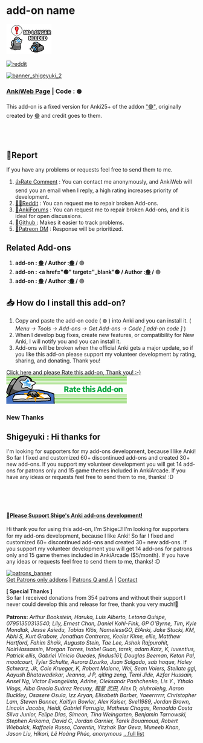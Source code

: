 # add-on name

![nolonger_needed](https://raw.githubusercontent.com/shigeyukey/shige-addons-wiki/refs/heads/main/src/images/template/nolonger_needed.png)




<!-- Created -->
[![reddit](https://github.com/shigeyukey/AnkiRestart/assets/124401518/85368aad-6f50-4335-8858-7a30a66fb065)](https://www.reddit.com/user/Shige-yuki)

<!-- Customized -->
[![banner_shigeyuki_2](https://github.com/shigeyukey/Pokemanki-Gold/assets/124401518/8408c164-e95c-4e40-98c1-393b03e04bcb)](https://www.reddit.com/user/Shige-yuki)




### [AnkiWeb Page](https://ankiweb.net/shared/info/🟢) | Code : `🟢`
<!-- **[AnkiWeb Page](https://ankiweb.net/shared/info/🟢) | Code : `🟢`** -->




This add-on is a fixed version for Anki25+ of the addon <a href="🟢" target="_blank">"🟢"</a>, originally created by <a href="🟢" target="_blank">🟢</a> and credit goes to them.



<br><br>

## 🚨Report

If you have any problems or requests feel free to send them to me.

  1. <a href="https://ankiweb.net/shared/review/🟢" target="_blank">👍️Rate Comment</a> : You can contact me anonymously, and AnkiWeb will send you an email when I reply, a high rating increases priority of development.
  2. <a href="https://www.reddit.com/r/Anki/comments/1b0eybn/simple_fix_of_broken_addons_for_the_latest_anki/" target="_blank">👩‍🚀Reddit</a> : You can request me to repair broken Add-ons.
  2. <a href="https://forums.ankiweb.net/t/simple-fix-of-broken-add-ons-for-the-latest-anki-by-shige/41650" target="_blank">🌟AnkiForums</a> : You can request me to repair broken Add-ons, and it is ideal for open discussions.
  3. <a href="https://github.com/shigeyukey/my_addons/issues" target="_blank">🐙Github </a> : Makes it easier to track problems.
  4. <a href="https://www.patreon.com/Shigeyuki" target="_blank">💖Patreon DM</a> : Response will be prioritized.



## Related Add-ons
 1.  <b>add-on : <a href="🟢" target="_blank">🟢</a> / Author :<a href="🟢" target="_blank">🟢</a>
    /</b> 🟢
 1.  <b>add-on : <a href="🟢" target="_blank"🟢</a> / Author :<a href="🟢" target="_blank">🟢</a>
    /</b> 🟢
 1.  <b>add-on : <a href="🟢" target="_blank">🟢</a> / Author :<a href="🟢" target="_blank">🟢</a>
    /</b> 🟢





## 📥 How do I install this add-on?
1. Copy and paste the add-on code ( `🟢` )  into Anki and you can install it. ( *Menu -> Tools -> Add-ons -> Get Add-ons -> Code \[ add-on code ]* )
2. When I develop bug fixes, create new features, or compatibility for New Anki, I will notify you and you can install it.
3. Add-ons will be broken when the official Anki gets a major update, so if you like this add-on please support my volunteer development by rating, sharing, and donating. Thank you!

[Click here and please Rate this add-on, Thank you! :-) <br>
 ![Please rate this](https://raw.githubusercontent.com/shigeyukey/my_addons/main/media_files/rate_this.gif)](https://ankiweb.net/shared/review/🟢)


<!-- 
<br>
<br>
<br>

 [**[ Please Support Shige's Anki add-ons development! ]**](http://patreon.com/Shigeyuki) <br>
[![Patreon_banner_3_mini](https://raw.githubusercontent.com/shigeyukey/my_addons/main/media_files/patreon_gif_mini.gif)](http://patreon.com/Shigeyuki)  <br>
Hello, thank you for using this add-on, I'm Shige!ඞ<br>
I development of Anki add-ons for gamification learning [(youtube)](https://www.youtube.com/@shigeyuki5397/videos),<br>
and so far I fixed 49+ broken add-ons [(Free) ]((https://new.reddit.com/r/Anki/comments/1b0eybn/simple_fix_of_broken_addons_for_the_latest_anki/)). <br>

* [**[ 💖Donation (Patreon) ]**](http://patreon.com/Shigeyuki)<br>
 If you support my volunteer development, you will get add-ons for patrons.<br>
 ( about 28 items, $5/month )<br>
     [![Patreon_banner_3_mini](https://github.com/shigeyukey/my_addons/blob/main/media_files/output_08.gif?raw=true)](https://youtu.be/t50NZagCsYk)<br>


    \[ Special Thanks  ] <br>
    Without the support of my Patrons I would never have been able to develop this.<br>
    Thank you very much!🙏<br>
     \[ Patrons ] *🟢*<br>


<br><br><br>

<h4><a href="http://patreon.com/Shigeyuki">💖Please Support Shige's Anki add-ons development!</a></h4>

Hello thank you for using this add-on, I'm Shigeඞ! I development of Anki add-ons for [Gamification of learning](https://www.youtube.com/@shigeyuki5397/videos) and so far [I fixed 50+ broken add-ons (Free).]((https://new.reddit.com/r/Anki/comments/1b0eybn/simple_fix_of_broken_addons_for_the_latest_anki/)) If you support my volunteer development on Patreon you can download all Patrons only add-ons. ($5/month)

[![patrons_banner](https://shigeyukey.github.io/shige-addons-wiki/images/_promotion/promotion_00.gif)](http://patreon.com/Shigeyuki)<br>
[Get Patrons only addons](https://www.patreon.com/Shigeyuki) | [Patrons Q and A](https://shigeyukey.github.io/shige-addons-wiki/patrons_q_and_a.html) | [Contact](https://shigeyukey.github.io/shige-addons-wiki/contact.html) <br>


**\[ Special Thanks ]** <br>
 So far I received donations from 266 patrons and without their support I never could develop this and release for free, thank you very much!🙏<br><br>
  **Patrons:** *Arthur Bookstein, Haruka, Luis Alberto, Letona Quispe, 07951350313540, Ernest Chan, Daniel Kohl-Fink, GP O'Byrne, Lily, Kyle Mondlak, Tobias Klös, Tim, NamelessGO, Jesse Asiedu, ElAnki, Jake Stucki, Kurt Grabow, KM, Abhi S, Fahim Shaik, Tae Lee, Ashok Rajpurohit, NoirHassassin, Jonathan Contreras, Morgan Torres, Keeler Kime, Isabel Guan, Patrick ellis, Gabriel Vinicio Guedes, ellie, Matthew Hartford, Augusto Stein, Douglas Beeman, Ketan Pal, mootcourt, Tyler Schulte, Aurora Dzurko, tarek, adam Katz, K, iuventius, Juan Salgado, findus161, Haley Schwarz, Jk, Cole Krueger, K, Robert Malone, Wei, Sean Voiers, Stellate ggl, Aayush Bhatawadekar, Jeanna, J P, qiting zeng, Azfar Hussain, Ansel Ng, Victor Evangelista, Adrine, Oleksandr Pashchenko, sab hoque, Ythalo Vlogs, Alba Grecia Suárez Recuay, 龍星 武田, Alex D, oiuhroiehg, Aaron Buckley, Osasere Osula, Izz Aryan, Elisabeth Barber, Yaeerrrrrr, Christopher Lam, Renoaldo Costa Silva Junior, Felipe Dias, Benjamin Tarnowski, Temi Jide, Stephen Ankoma, Jordan Garnier, Tarek Bouamoud, Robert Wiebalck, Raffaele Russo, Lis Y., Corentin, Yitzhak Bar Geva, Muneeb Khan, Jason Liu, Hikori, Lê Hoàng Phúc, anonymous, Tobias Günther, Michael Pekala, Sneed100, Steven Banner, Kaitlyn Bowler, Alex Kaiser, Svel1989, Jordan Brown, Lincoln Jacobs, Kolorophyll, Heidi, Gabriel Farrugia* [...full list](https://shigeyukey.github.io/shige-addons-wiki/patrons_credit.html#patrons)
 -->




### New Thanks ###

Shigeyuki :
Hi thanks for
---
I'm looking for supporters for my add-ons development, because I like Anki! So far I fixed and customized 60+ discontinued add-ons and created 30+ new add-ons. If you support my volunteer development you will get 14 add-ons for patrons only and 15 game themes included in AnkiArcade. If you have any ideas or requests feel free to send them to me, thanks! :D




<br><br><br>

<h4><a href="http://patreon.com/Shigeyuki">💖Please Support Shige's Anki add-ons development!</a></h4>

Hi thank you for using this add-on, I'm Shigeඞ! I'm looking for supporters for my add-ons development, because I like Anki! So far I fixed and customized 60+ discontinued add-ons and created 30+ new add-ons. If you support my volunteer development you will get 14 add-ons for patrons only and 15 game themes included in AnkiArcade ($5/month). If you have any ideas or requests feel free to send them to me, thanks! :D


[![patrons_banner](https://shigeyukey.github.io/shige-addons-wiki/images/_promotion/promotion_00.gif)](http://patreon.com/Shigeyuki)<br>
[Get Patrons only addons](https://www.patreon.com/Shigeyuki) | [Patrons Q and A](https://shigeyukey.github.io/shige-addons-wiki/patrons_q_and_a.html) | [Contact](https://shigeyukey.github.io/shige-addons-wiki/contact.html) <br>

**\[ Special Thanks ]** <br>
 So far I received donations from 354 patrons and without their support I never could develop this and release for free, thank you very much!🙏<br><br>
  **Patrons:** *Arthur Bookstein, Haruka, Luis Alberto, Letona Quispe, 07951350313540, Lily, Ernest Chan, Daniel Kohl-Fink, GP O'Byrne, Tim, Kyle Mondlak, Jesse Asiedu, Tobias Klös, NamelessGO, ElAnki, Jake Stucki, KM, Abhi S, Kurt Grabow, Jonathan Contreras, Keeler Kime, ellie, Matthew Hartford, Fahim Shaik, Augusto Stein, Tae Lee, Ashok Rajpurohit, NoirHassassin, Morgan Torres, Isabel Guan, tarek, adam Katz, K, iuventius, Patrick ellis, Gabriel Vinicio Guedes, findus161, Douglas Beeman, Ketan Pal, mootcourt, Tyler Schulte, Aurora Dzurko, Juan Salgado, sab hoque, Haley Schwarz, Jk, Cole Krueger, K, Robert Malone, Wei, Sean Voiers, Stellate ggl, Aayush Bhatawadekar, Jeanna, J P, qiting zeng, Temi Jide, Azfar Hussain, Ansel Ng, Victor Evangelista, Adrine, Oleksandr Pashchenko, Lis Y., Ythalo Vlogs, Alba Grecia Suárez Recuay, 龍星 武田, Alex D, oiuhroiehg, Aaron Buckley, Osasere Osula, Izz Aryan, Elisabeth Barber, Yaeerrrrrr, Christopher Lam, Steven Banner, Kaitlyn Bowler, Alex Kaiser, Svel1989, Jordan Brown, Lincoln Jacobs, Heidi, Gabriel Farrugia, Matheus Chagas, Renoaldo Costa Silva Junior, Felipe Dias, Simeon, Tina Weingarten, Benjamin Tarnowski, Stephen Ankoma, David C, Jordan Garnier, Tarek Bouamoud, Robert Wiebalck, Raffaele Russo, Corentin, Yitzhak Bar Geva, Muneeb Khan, Jason Liu, Hikori, Lê Hoàng Phúc, anonymous* [...full list](https://shigeyukey.github.io/shige-addons-wiki/patrons_credit.html#patrons)



